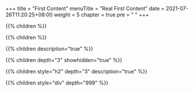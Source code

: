 

+++
title = "First Content"
menuTitle = "Real First Content"
date = 2021-07-26T11:20:25+08:00
weight = 5
chapter = true
pre = "<i class='fab fa-github'></i> "
+++

{{% children %}}


{{% children %}}

{{% children description="true" %}}

{{% children depth="3" showhidden="true" %}}

{{% children style="h2" depth="3" description="true" %}}

{{% children style="div" depth="999" %}}

